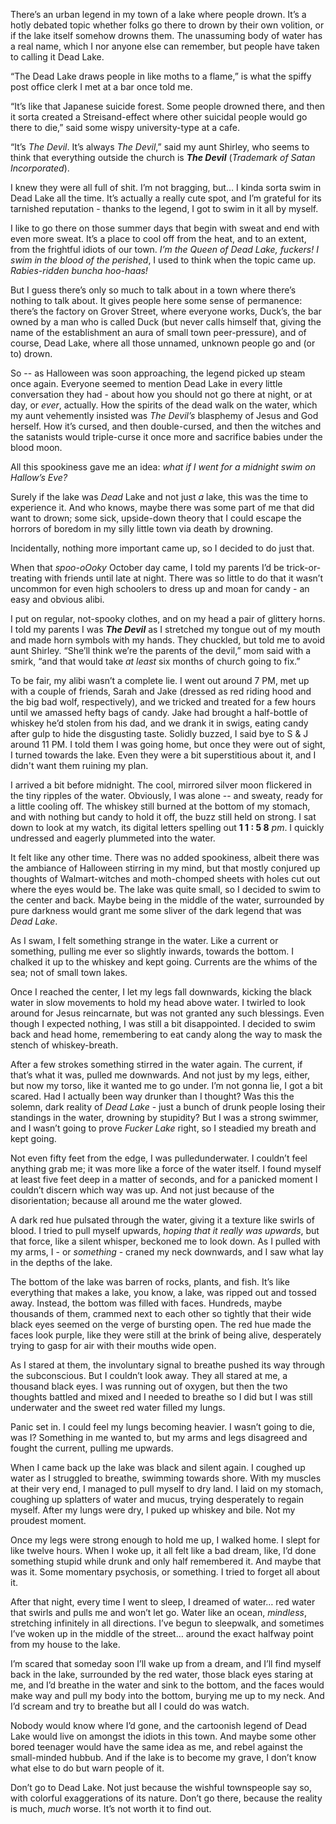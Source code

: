There’s an urban legend in my town of a lake where people drown. It’s a hotly debated topic whether folks go there to drown by their own volition, or if the lake itself somehow drowns them. The unassuming body of water has a real name, which I nor anyone else can remember, but people have taken to calling it Dead Lake.   
  
“The Dead Lake draws people in like moths to a flame,” is what the spiffy post office clerk I met at a bar once told me.   
  
“It’s like that Japanese suicide forest. Some people drowned there, and then it sorta created a Streisand-effect where other suicidal people would go there to die,” said some wispy university-type at a cafe.   
  
“It’s *The Devil*. It’s always *The Devil*,” said my aunt Shirley, who seems to think that everything outside the church is ***The Devil*** (*Trademark of Satan Incorporated*).  
  
I knew they were all full of shit. I’m not bragging, but… I kinda sorta swim in Dead Lake all the time. It’s actually a really cute spot, and I’m grateful for its tarnished reputation - thanks to the legend, I got to swim in it all by myself.   
  
I like to go there on those summer days that begin with sweat and end with even more sweat. It’s a place to cool off from the heat, and to an extent, from the frightful idiots of our town. *I’m the Queen of Dead Lake, fuckers! I swim in the blood of the perished*, I used to think when the topic came up. *Rabies-ridden buncha hoo-haas!*  
  
But I guess there’s only so much to talk about in a town where there’s nothing to talk about. It gives people here some sense of permanence: there’s the factory on Grover Street, where everyone works, Duck’s, the bar owned by a man who is called Duck (but never calls himself that, giving the name of the establishment an aura of small town peer-pressure), and of course, Dead Lake, where all those unnamed, unknown people go and (or to) drown.   
  
So -- as Halloween was soon approaching, the legend picked up steam once again. Everyone seemed to mention Dead Lake in every little conversation they had - about how you should not go there at night, or at day, or *ever*, actually. How the spirits of the dead walk on the water, which my aunt vehemently insisted was *The Devil’s* blasphemy of Jesus and God herself. How it’s cursed, and then double-cursed, and then the witches and the satanists would triple-curse it once more and sacrifice babies under the blood moon.  
  
All this spookiness gave me an idea: *what if I went for a midnight swim on Hallow’s Eve?*  
  
Surely if the lake was *Dead* Lake and not just *a* lake, this was the time to experience it. And who knows, maybe there was some part of me that did want to drown; some sick, upside-down theory that I could escape the horrors of boredom in my silly little town via death by drowning.  
  
Incidentally, nothing more important came up, so I decided to do just that.  
  
When that *spoo-oOoky* October day came, I told my parents I’d be trick-or-treating with friends until late at night. There was so little to do that it wasn’t uncommon for even high schoolers to dress up and moan for candy - an easy and obvious alibi.  
  
I put on regular, not-spooky clothes, and on my head a pair of glittery horns. I told my parents I was ***The Devil*** as I stretched my tongue out of my mouth and made horn symbols with my hands. They chuckled, but told me to avoid aunt Shirley. “She’ll think we’re the parents of the devil,” mom said with a smirk, “and that would take *at least* six months of church going to fix.”  
  
To be fair, my alibi wasn’t a complete lie. I went out around 7 PM, met up with a couple of friends, Sarah and Jake (dressed as red riding hood and the big bad wolf, respectively), and we tricked and treated for a few hours until we amassed hefty bags of candy. Jake had brought a half-bottle of whiskey he’d stolen from his dad, and we drank it in swigs, eating candy after gulp to hide the disgusting taste. Solidly buzzed, I said bye to S & J around 11 PM. I told them I was going home, but once they were out of sight, I turned towards the lake. Even they were a bit superstitious about it, and I didn't want them ruining my plan.  
  
I arrived a bit before midnight. The cool, mirrored silver moon flickered in the tiny ripples of the water. Obviously, I was alone -- and sweaty, ready for a little cooling off. The whiskey still burned at the bottom of my stomach, and with nothing but candy to hold it off, the buzz still held on strong. I sat down to look at my watch, its digital letters spelling out **1 1 : 5 8** *pm*. I quickly undressed and eagerly plummeted into the water.   
  
It felt like any other time. There was no added spookiness, albeit there was the ambiance of Halloween stirring in my mind, but that mostly conjured up thoughts of Walmart-witches and moth-chomped sheets with holes cut out where the eyes would be. The lake was quite small, so I decided to swim to the center and back. Maybe being in the middle of the water, surrounded by pure darkness would grant me some sliver of the dark legend that was *Dead Lake*.   
  
As I swam, I felt something strange in the water. Like a current or something, pulling me ever so slightly inwards, towards the bottom. I chalked it up to the whiskey and kept going. Currents are the whims of the sea; not of small town lakes.   
  
Once I reached the center, I let my legs fall downwards, kicking the black water in slow movements to hold my head above water. I twirled to look around for Jesus reincarnate, but was not granted any such blessings. Even though I expected nothing, I was still a bit disappointed. I decided to swim back and head home, remembering to eat candy along the way to mask the stench of whiskey-breath.  
  
After a few strokes something stirred in the water again. The current, if that’s what it was, pulled me downwards. And not just by my legs, either, but now my torso, like it wanted me to go under. I’m not gonna lie, I got a bit scared. Had I actually been way drunker than I thought? Was this the solemn, dark reality of *Dead Lake* \- just a bunch of drunk people losing their standings in the water, drowning by stupidity? But I was a strong swimmer, and I wasn’t going to prove *Fucker Lake* right, so I steadied my breath and kept going.   
  
Not even fifty feet from the edge, I was pulledunderwater. I couldn’t feel anything grab me; it was more like a force of the water itself. I found myself at least five feet deep in a matter of seconds, and for a panicked moment I couldn’t discern which way was up. And not just because of the disorientation; because all around me the water glowed.  
  
A dark red hue pulsated through the water, giving it a texture like swirls of blood. I tried to pull myself upwards, *hoping that it really was upwards*, but that force, like a silent whisper, beckoned me to look down. As I pulled with my arms, I - or *something* \- craned my neck downwards, and I saw what lay in the depths of the lake.  
  
The bottom of the lake was barren of rocks, plants, and fish. It’s like everything that makes a lake, you know, a lake, was ripped out and tossed away. Instead, the bottom was filled with faces. Hundreds, maybe thousands of them, crammed next to each other so tightly that their wide black eyes seemed on the verge of bursting open. The red hue made the faces look purple, like they were still at the brink of being alive, desperately trying to gasp for air with their mouths wide open.   
  
As I stared at them, the involuntary signal to breathe pushed its way through the subconscious. But I couldn’t look away. They all stared at me, a thousand black eyes. I was running out of oxygen, but then the two thoughts battled and mixed and I needed to breathe so I did but I was still underwater and the sweet red water filled my lungs.  
  
Panic set in. I could feel my lungs becoming heavier. I wasn’t going to die, was I? Something in me wanted to, but my arms and legs disagreed and fought the current, pulling me upwards.   
  
When I came back up the lake was black and silent again. I coughed up water as I struggled to breathe, swimming towards shore. With my muscles at their very end, I managed to pull myself to dry land. I laid on my stomach, coughing up splatters of water and mucus, trying desperately to regain myself. After my lungs were dry, I puked up whiskey and bile. Not my proudest moment.   
  
Once my legs were strong enough to hold me up, I walked home. I slept for like twelve hours. When I woke up, it all felt like a bad dream, like, I’d done something stupid while drunk and only half remembered it. And maybe that was it. Some momentary psychosis, or something. I tried to forget all about it.  
  
After that night, every time I went to sleep, I dreamed of water… red water that swirls and pulls me and won’t let go. Water like an ocean, *mindless*, stretching infinitely in all directions. I’ve begun to sleepwalk, and sometimes I’ve woken up in the middle of the street… around the exact halfway point from my house to the lake.   
  
I’m scared that someday soon I’ll wake up from a dream, and I’ll find myself back in the lake, surrounded by the red water, those black eyes staring at me, and I’d breathe in the water and sink to the bottom, and the faces would make way and pull my body into the bottom, burying me up to my neck. And I’d scream and try to breathe but all I could do was watch.   
  
Nobody would know where I’d gone, and the cartoonish legend of Dead Lake would live on amongst the idiots in this town. And maybe some other bored teenager would have the same idea as me, and rebel against the small-minded hubbub. And if the lake is to become my grave, I don’t know what else to do but warn people of it.  
  
Don’t go to Dead Lake. Not just because the wishful townspeople say so, with colorful exaggerations of its nature. Don’t go there, because the reality is much, *much* worse. It’s not worth it to find out.  
